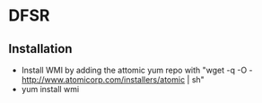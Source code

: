 DFSR
=====

Installation
-------------
* Install WMI by adding the attomic yum repo with "wget -q -O - http://www.atomicorp.com/installers/atomic | sh"
* yum install wmi

